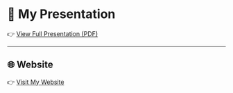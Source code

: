 
# 📑 My Presentation
👉 [View Full Presentation (PDF)](./portfolio-ppt.pptx)

---

## 🌐 Website  
👉 [Visit My Website](https://razer98-xe.github.io/TNSDC-FWD-DigitalPortfolio/)

